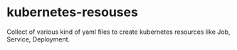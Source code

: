 # kubernetes-resouses
Collect of various kind of yaml files to create kubernetes resources like Job, Service, Deployment.
